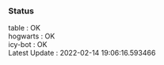 ### Status


table : OK  
hogwarts : OK  
icy-bot : OK  
Latest Update : 2022-02-14 19:06:16.593466
